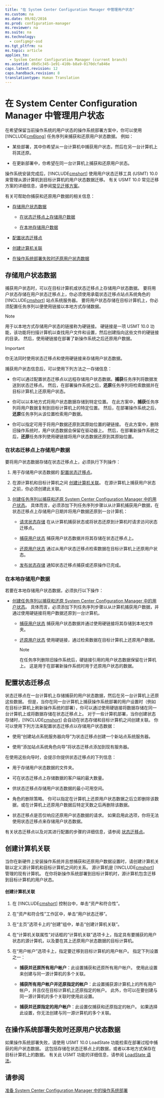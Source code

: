 ```yaml
---
title: "在 System Center Configuration Manager 中管理用户状态"
ms.custom: na
ms.date: 09/02/2016
ms.prod: configuration-manager
ms.reviewer: na
ms.suite: na
ms.technology: 
  - configmgr-osd
ms.tgt_pltfrm: na
ms.topic: article
applies_to: 
  - System Center Configuration Manager (current branch)
ms.assetid: d8d5c345-1e91-410b-b8a9-0170dcfa846e
caps.latest.revision: 12
caps.handback.revision: 8
translationtype: Human Translation
---
```

# 在 System Center Configuration Manager 中管理用户状态
在希望保留当前操作系统的用户状态的操作系统部署方案中，你可以使用 [!INCLUDE[cm6long](../LocTest/includes/cm6long_md.md)] 任务序列来捕获和还原用户状态数据。 例如：  
  
-   某些部署，其中你希望从一台计算机中捕获用户状态，然后在另一台计算机上将其还原。  
  
-   在更新部署中，你希望在同一台计算机上捕获和还原用户状态。  
  
 操作系统安装完成后，[!INCLUDE[cmshort](../LocTest/includes/cmshort_md.md)] 使用用户状态迁移工具 \(USMT\) 10.0 来管理从源计算机到目标计算机的用户状态数据迁移。 有关 USMT 10.0 常见迁移方案的详细信息，请参阅[常见迁移方案](https://technet.microsoft.com/library/mt299169\(v=vs.85\).aspx)。  
  
 有关可帮助你捕获和还原用户数据的相关信息：  
  
-   [存储用户状态数据](#BKMK_StoringUserData)  
  
    -   [在状态迁移点上存储用户数据](#BKMK_UserDataSMP)  
  
    -   [在本地存储用户数据](#BKMK_UserDataDestination)  
  
-   [配置状态迁移点](#BKMK_StateMigrationPoint)  
  
-   [创建计算机关联](#BKMK_ComputerAssociation)  
  
-   [在操作系统部署失败时还原用户状态数据](#BKMK_MigrationFails)  
  
##  <a name="BKMK_StoringUserData"></a> 存储用户状态数据  
 捕获用户状态时，可以在目标计算机或状态迁移点上存储用户状态数据。 要将用户状态存储在用户状态迁移点上，你必须使用承载状态迁移点站点系统角色的 [!INCLUDE[cmshort](../LocTest/includes/cmshort_md.md)] 站点系统服务器。 要将用户状态存储在目标计算机上，你必须配置任务序列以便使用链接以本地方式存储数据。  
  
> [!NOTE]  
>  用于以本地方式存储用户状态的链接称为硬链接。 硬链接是一项 USMT 10.0 功能，该功能将扫描计算机以查找用户文件和设置，然后创建指向这些文件的硬链接的目录。 然后，使用硬链接在部署了新操作系统之后还原用户数据。  
  
> [!IMPORTANT]  
>  你无法同时使用状态迁移点和使用硬链接来存储用户状态数据。  
  
 捕获用户状态信息后，可以使用下列方法之一存储信息：  
  
-   你可以通过配置状态迁移点以远程存储用户状态数据。**捕获**任务序列将数据发送到状态迁移点。 然后，在部署操作系统之后，**还原**任务序列将检索数据并在目标计算机上还原用户状态。  
  
-   你可以以本地方式将用户状态数据存储到特定位置。 在此方案中，**捕获**任务序列将用户数据复制到目标计算机上的特定位置。 然后，在部署操作系统之后，**还原**任务序列从该位置检索用户数据。  
  
-   你可以指定可用于将用户数据还原到其原始位置的硬链接。 在此方案中，删除旧操作系统时，用户状态数据会保留在驱动器上。 然后，在部署新操作系统之后，**还原**任务序列使用硬链接将用户状态数据还原到其原始位置。  
  
###  <a name="BKMK_UserDataSMP"></a> 在状态迁移点上存储用户数据  
 要将用户状态数据存储在状态迁移点上，必须执行下列操作：  
  
1.  用于存储用户状态数据的 [配置状态迁移点](#BKMK_StateMigrationPoint)。  
  
2.  在源计算机和目标计算机之间 [创建计算机关联](#BKMK_ComputerAssociation)。 在源计算机上捕获用户状态之前，你必须创建此关联。  
  
3.  [创建任务序列以捕获和还原 System Center Configuration Manager 中的用户状态](../LocTest/Create-a-task-sequence-to-capture-and-restore-user-state-in-System-Center-Configuration-Manager.md)。 具体而言，必须添加下列任务序列步骤以从计算机捕获用户数据，在状态迁移点上存储用户日期并将用户数据还原到一台计算机：  
  
    -   [请求状态存储](../LocTest/Task-sequence-steps-in-System-Center-Configuration-Manager.md#BKMK_RequestStateStore) 在从计算机捕获状态或将状态还原到计算机时请求访问状态迁移点。  
  
    -   [捕获用户状态](../LocTest/Task-sequence-steps-in-System-Center-Configuration-Manager.md#BKMK_CaptureUserState) 捕获用户状态数据并将其存储在状态迁移点上。  
  
    -   [还原用户状态](../LocTest/Task-sequence-steps-in-System-Center-Configuration-Manager.md#BKMK_RestoreUserState) 通过从用户状态迁移点检索数据在目标计算机上还原用户状态。  
  
    -   [发布状态存储](../LocTest/Task-sequence-steps-in-System-Center-Configuration-Manager.md#BKMK_ReleaseStateStore) 通知状态迁移点捕获或还原操作已完成。  
  
###  <a name="BKMK_UserDataDestination"></a> 在本地存储用户数据  
 若要在本地存储用户状态数据，必须执行以下操作：  
  
-   [创建任务序列以捕获和还原 System Center Configuration Manager 中的用户状态](../LocTest/Create-a-task-sequence-to-capture-and-restore-user-state-in-System-Center-Configuration-Manager.md)。 具体而言，必须添加下列任务序列步骤以从计算机捕获用户数据，并通过使用硬链接将用户数据还原到一台计算机，  
  
    -   [捕获用户状态](../LocTest/Task-sequence-steps-in-System-Center-Configuration-Manager.md#BKMK_CaptureUserState) 捕获用户状态数据并通过使用硬链接将其存储到本地文件夹。  
  
    -   [还原用户状态](../LocTest/Task-sequence-steps-in-System-Center-Configuration-Manager.md#BKMK_RestoreUserState) 使用硬链接，通过检索数据在目标计算机上还原用户数据。  
  
        > [!NOTE]  
        >  在任务序列删除旧操作系统后，硬链接引用的用户状态数据保留在计算机上。 这是用于在部署新操作系统时用于还原用户状态的数据。  
  
##  <a name="BKMK_StateMigrationPoint"></a> 配置状态迁移点  
 状态迁移点在一台计算机上存储捕获的用户状态数据，然后在另一台计算机上还原这些数据。 但是，当你在同一台计算机上捕获操作系统部署的用户设置时（例如在目标计算机上刷新操作系统的部署），你可以通过使用硬链接将数据存储在同一台计算机上或将数据存储在状态迁移点上。 对于一些计算机部署，当你创建状态存储时，[!INCLUDE[cmshort](../LocTest/includes/cmshort_md.md)] 会自动在状态存储和目标计算机之间创建关联。 你可以使用下列方法来配置状态迁移点以存储用户状态数据：  
  
-   使用“创建站点系统服务器向导”为状态迁移点创建一个新站点系统服务器。  
  
-   使用“添加站点系统角色向导”将状态迁移点添加到现有服务器。  
  
 在使用这些向导时，会提示你提供状态迁移点的下列信息：  
  
-   用于存储用户状态数据的文件夹。  
  
-   可在状态迁移点上存储数据的客户端的最大数量。  
  
-   供状态迁移点存储用户状态数据的最小可用空间。  
  
-   角色的删除策略。 你可以指定在计算机上还原用户状态数据之后立即删除该数据，或在计算机上还原用户数据后特定天数之后再删除该数据。  
  
-   状态迁移点是否仅响应还原用户状态数据的请求。 如果启用此选项，你将无法使用状态迁移点来存储用户状态数据。  
  
 有关状态迁移点以及对其进行配置的步骤的详细信息，请参阅 [状态迁移点](../LocTest/Prepare-site-system-roles-for-operating-system-deployments-with-System-Center-Configuration-Manager.md#BKMK_StateMigrationPoints)。  
  
##  <a name="BKMK_ComputerAssociation"></a> 创建计算机关联  
 当你在新硬件上安装操作系统并且想捕获和还原用户数据设置时，请创建计算机关联以定义源计算机和目标计算机之间的关系。 源计算机是 [!INCLUDE[cmshort](../LocTest/includes/cmshort_md.md)] 管理的现有计算机。 在你将新操作系统部署到目标计算机时，源计算机包含迁移到目标计算机的用户状态。  
  
#### 创建计算机关联  
  
1.  在 [!INCLUDE[cmshort](../LocTest/includes/cmshort_md.md)] 控制台中，单击“资产和符合性”。  
  
2.  在“资产和符合性”工作区中，单击“用户状态迁移”。  
  
3.  在“主页”选项卡上的“创建”组中，单击“创建计算机关联”。  
  
4.  在“计算机关联属性”对话框的“计算机关联”选项卡上，指定具有要捕获的用户状态的源计算机，以及要在其上还原用户状态数据的目标计算机。  
  
5.  在“用户帐户”选项卡上，指定要迁移到目标计算机的用户帐户。 指定下列设置之一：  
  
    -   **捕获并还原所有用户帐户**：此设置捕获和还原所有用户帐户。 使用此设置来创建与同一源计算机的多个关联。  
  
    -   **捕获所有用户帐户并还原指定的帐户**：此设置捕获源计算机上的所有用户帐户，并且仅在目标计算机上还原指定的帐户。 此外，你可以在要创建与同一源计算机的多个关联时使用此设置。  
  
    -   **捕获并还原指定的用户帐户**：此设置仅捕获和还原指定的帐户。 如果选择此设置，你无法创建与同一源计算机的多个关联。  
  
##  <a name="BKMK_MigrationFails"></a> 在操作系统部署失败时还原用户状态数据  
 如果操作系统部署失败，请使用 USMT 10.0 LoadState 功能检索在部署过程中捕获的用户状态数据。 这包括存储在状态迁移点上的数据，或者以本地方式保存在目标计算机上的数据。 有关此 USMT 功能的详细信息，请参阅 [LoadState 语法](https://technet.microsoft.com/library/mt299188\(v=vs.85\).aspx)。  
  
## 请参阅  
 [准备 System Center Configuration Manager 中的操作系统部署](../LocTest/Prepare-for-operating-system-deployment-in-System-Center-Configuration-Manager.md)